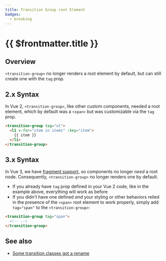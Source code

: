 ```yaml
---
title: Transition Group root Element
badges:
  - breaking
---
```


# {{ $frontmatter.title }} <MigrationBadges :badges="$frontmatter.badges" />

## Overview

`<transition-group>` no longer renders a root element by default, but can still create one with the `tag` prop.

## 2.x Syntax

In Vue 2, `<transition-group>`, like other custom components, needed a root element, which by default was a `<span>` but was customizable via the `tag` prop.

```html
<transition-group tag="ul">
  <li v-for="item in items" :key="item">
    {{ item }}
  </li>
</transition-group>
```

## 3.x Syntax

In Vue 3, we have [fragment support](/guide/migration/fragments.html), so components no longer _need_ a root node. Consequently, `<transition-group>` no longer renders one by default.

- If you already have `tag` prop defined in your Vue 2 code, like in the example above, everything will work as before
- If you didn't have one defined _and_ your styling or other behaviors relied in the presence of the `<span>` root element to work properly, simply add `tag="span"` to the `<transition-group>`:

```html
<transition-group tag="span">
  <!-- -->
</transition-group>
```

## See also

- [Some transition classes got a rename](/guide/migration/transition.html)
